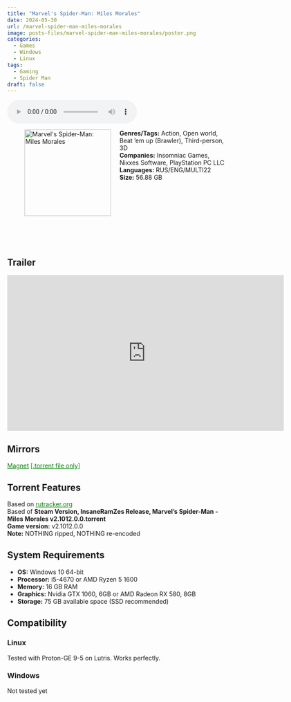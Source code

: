 ```yaml
---
title: "Marvel's Spider-Man: Miles Morales"
date: 2024-05-30
url: /marvel-spider-man-miles-morales
image: posts-files/marvel-spider-man-miles-morales/poster.png
categories:
  - Games
  - Windows
  - Linux
tags:
  - Gaming
  - Spider Man
draft: false
---
```


<style>
  body.dark-mode,
  body.dark-mode main * {
    background: url('/posts-files/marvel-spider-man-miles-morales/background.png') center center fixed no-repeat;
    background-size: cover;
    color: #f5f5f5;
  }
</style>

<script>
    document.addEventListener('DOMContentLoaded', function () {
        document.body.classList.add('dark-mode');
        localStorage.setItem('darkMode', 'true');
    });
</script>

<audio controls autoplay>
  <source src="/posts-files/marvel-spider-man-miles-morales/music.mp3" type="audio/mp3">
  Your browser does not support the audio tag.
</audio>

<figure style="float: left; margin-right: 20px;">
  <img src="/posts-files/marvel-spider-man-miles-morales/poster.png" alt="Marvel's Spider-Man: Miles Morales" style="width: 200px;">
</figure>

**Genres/Tags:** Action, Open world, Beat ’em up (Brawler), Third-person, 3D  
**Companies:** Insomniac Games, Nixxes Software, PlayStation PC LLC  
**Languages:** RUS/ENG/MULTI22  
**Size:** 56.88 GB  
# ⠀
# ⠀

## Trailer
<iframe width="640" height="360" src="https://www.youtube.com/embed/Gr5H85CxI58" title="Marvel&#39;s Spider Man: Miles Morales - Official World Premiere Announcement Trailer" frameborder="0" allow="accelerometer; autoplay; clipboard-write; encrypted-media; gyroscope; picture-in-picture; web-share" allowfullscreen></iframe>

## Mirrors
<a href="magnet:?xt=urn:btih:XVK3QH37RRBAZXKEHW4FHQR63GZOBBEW&dn=Marvel's%20Spider-Man%20Miles%20Morales" style="color: green;">Magnet</a>
<a href="https://www.dropbox.com/scl/fi/2gb6q1a1rwthuzhx2hwl0/Marvel-s-Spider-Man-Miles-Morales.torrent?rlkey=3qju2qd6mwrqe9d1etv9jj19s&dl=1" style="color: green;">[.torrent file only]</a>

## Torrent Features
Based on <a href="https://rutracker.org/forum/viewtopic.php?t=6285456" style="color: green;">rutracker.org</a>  
Based of **Steam Version, InsaneRamZes Release, Marvel’s Spider-Man - Miles Morales v2.1012.0.0.torrent**  
**Game version:** v2.1012.0.0  
**Note:** NOTHING ripped, NOTHING re-encoded  

## System Requirements
- **OS:** Windows 10 64-bit  
- **Processor:** i5-4670 or AMD Ryzen 5 1600  
- **Memory:** 16 GB RAM  
- **Graphics:** Nvidia GTX 1060, 6GB or AMD Radeon RX 580, 8GB  
- **Storage:** 75 GB available space (SSD recommended)  


## Compatibility
### Linux
Tested with Proton-GE 9-5 on Lutris. Works perfectly.  

### Windows

Not tested yet